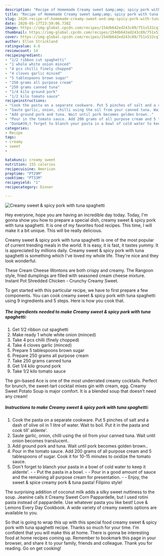 ```yaml
---
description: "Recipe of Homemade Creamy sweet &amp;amp; spicy pork with tuna spaghetti"
title: "Recipe of Homemade Creamy sweet &amp;amp; spicy pork with tuna spaghetti"
slug: 2426-recipe-of-homemade-creamy-sweet-and-amp-spicy-pork-with-tuna-spaghetti
date: 2020-05-17T23:59:06.738Z
image: https://img-global.cpcdn.com/recipes/154db642ed243c89/751x532cq70/creamy-sweet-spicy-pork-with-tuna-spaghetti-recipe-main-photo.jpg
thumbnail: https://img-global.cpcdn.com/recipes/154db642ed243c89/751x532cq70/creamy-sweet-spicy-pork-with-tuna-spaghetti-recipe-main-photo.jpg
cover: https://img-global.cpcdn.com/recipes/154db642ed243c89/751x532cq70/creamy-sweet-spicy-pork-with-tuna-spaghetti-recipe-main-photo.jpg
author: Ellen Strickland
ratingvalue: 4.6
reviewcount: 14
recipeingredient:
- "1/2 ribbon cut spaghetti"
- "1 whole white onion minced"
- "4 pcs chilli finely chopped"
- "4 cloves garlic minced"
- "5 tablespoons brown sugar"
- "250 grams all purpose cream"
- "250 grams canned tuna"
- "1/4 kilo ground pork"
- "1/2 kilo tomato sauce"
recipeinstructions:
- "Cook the pasta on a separate cookware. Put 5 pinches of salt and a dash of olive oil in 1 litre of water. Wait to boil. Put it in the pasta and cook till&#39; aldente&#39;."
- "Saute garlic, onion, chilli using the oil from your canned tuna. Wait until onion becomes translucent.."
- "Add ground pork and tuna. Wait until pork becomes golden brown.."
- "Pour in the tomato sauce. Add 200 grams of all purpose cream and 5 tablespoons of sugar. Cook it for 10-15 minutes to oxidize the tomato sauce."
- "Don&#39;t forget to blanch your pasta in a bowl of cold water to keep it aldente&#39;.  Put the pasta in a bowl.  Pour in a good amount of sauce and the remaining all purpose cream for presentation.  Enjoy, the sweet &amp; spice creamy pork &amp; tuna pasta! Filipino style!"
categories:
- Recipe
tags:
- creamy
- sweet
- 

katakunci: creamy sweet  
nutrition: 155 calories
recipecuisine: American
preptime: "PT29M"
cooktime: "PT33M"
recipeyield: "1"
recipecategory: Dinner

---
```



![Creamy sweet &amp; spicy pork with tuna spaghetti](https://img-global.cpcdn.com/recipes/154db642ed243c89/751x532cq70/creamy-sweet-spicy-pork-with-tuna-spaghetti-recipe-main-photo.jpg)

Hey everyone, hope you are having an incredible day today. Today, I'm gonna show you how to prepare a special dish, creamy sweet &amp; spicy pork with tuna spaghetti. It is one of my favorites food recipes. This time, I will make it a bit unique. This will be really delicious.

Creamy sweet &amp; spicy pork with tuna spaghetti is one of the most popular of current trending meals in the world. It is easy, it is fast, it tastes yummy. It is appreciated by millions daily. Creamy sweet &amp; spicy pork with tuna spaghetti is something which I've loved my whole life. They're nice and they look wonderful.

These Cream Cheese Wontons are both crispy and creamy. The Rangoon style, fried dumplings are filled with seasoned cream cheese mixture. Instant Pot Shredded Chicken - Crunchy Creamy Sweet.


To get started with this particular recipe, we have to first prepare a few components. You can cook creamy sweet &amp; spicy pork with tuna spaghetti using 9 ingredients and 5 steps. Here is how you cook that.

<!--inarticleads1-->

##### The ingredients needed to make Creamy sweet &amp; spicy pork with tuna spaghetti:

1. Get 1/2 ribbon cut spaghetti
1. Make ready 1 whole white onion (minced)
1. Take 4 pcs chilli (finely chopped)
1. Take 4 cloves garlic (minced)
1. Prepare 5 tablespoons brown sugar
1. Prepare 250 grams all purpose cream
1. Take 250 grams canned tuna
1. Get 1/4 kilo ground pork
1. Take 1/2 kilo tomato sauce


The gin-based Ace is one of the most underrated creamy cocktails. Perfect for brunch, the sweet-tart cocktail mixes gin with cream, egg. Creamy Sweet Potato Soup is major comfort. It is a blended soup that doesn&#39;t need any cream! 

<!--inarticleads2-->

##### Instructions to make Creamy sweet &amp; spicy pork with tuna spaghetti:

1. Cook the pasta on a separate cookware. Put 5 pinches of salt and a dash of olive oil in 1 litre of water. Wait to boil. Put it in the pasta and cook till&#39; aldente&#39;.
1. Saute garlic, onion, chilli using the oil from your canned tuna. Wait until onion becomes translucent..
1. Add ground pork and tuna. Wait until pork becomes golden brown..
1. Pour in the tomato sauce. Add 200 grams of all purpose cream and 5 tablespoons of sugar. Cook it for 10-15 minutes to oxidize the tomato sauce.
1. Don&#39;t forget to blanch your pasta in a bowl of cold water to keep it aldente&#39;. -  - Put the pasta in a bowl. -  - Pour in a good amount of sauce and the remaining all purpose cream for presentation. -  - Enjoy, the sweet &amp; spice creamy pork &amp; tuna pasta! Filipino style!


The surprising addition of coconut milk adds a silky sweet nuttiness to the soup. Jeanine calls it Creamy Sweet Corn Pappardelle, but I used rotini pasta instead of pappardelle. Use whatever pasta you like best! Love &amp; Lemons Every Day Cookbook. A wide variety of creamy sweets options are available to you. 

So that is going to wrap this up with this special food creamy sweet &amp; spicy pork with tuna spaghetti recipe. Thanks so much for your time. I'm confident that you will make this at home. There is gonna be interesting food at home recipes coming up. Remember to bookmark this page in your browser, and share it to your family, friends and colleague. Thank you for reading. Go on get cooking!
